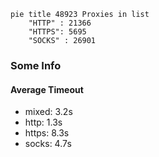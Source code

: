 
```mermaid
pie title 48923 Proxies in list
    "HTTP" : 21366
    "HTTPS": 5695
    "SOCKS" : 26901
```

### Some Info
#### Average Timeout

- mixed: 3.2s
- http: 1.3s
- https: 8.3s
- socks: 4.7s